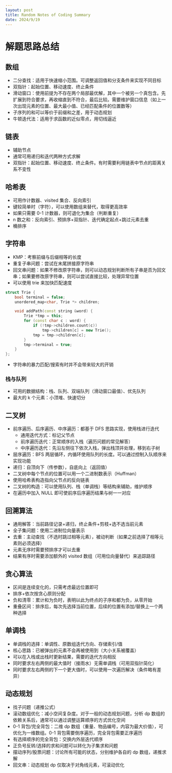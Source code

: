 ```yaml
---
layout: post
title: Random Notes of Coding Summary
date: 2024/9/19
---
```


# 解题思路总结

## 数组

- 二分查找：适用于快速缩小范围。可调整返回值和分支条件来实现不同目标
- 双指针：起始位置、移动速度、终止条件
- 滑动窗口：使用前提为不存在两个局部最优解，其中一个被另一个真包含。先扩展到符合要求，再收缩直到不符合，最后比较。需要维护窗口信息（如上一次出现元素的位置、最大最小值、已经匹配条件的位置数等）
- 子序列的和可以等价于前缀和之差，用于动态规划
- 牛顿迭代法：适用于求函数的近似零点，用切线逼近

## 链表

- 辅助节点
- 通常可用递归和迭代两种方式求解
- 双指针：起始位置、移动速度、终止条件。有时需要利用链表中节点的距离关系不变性

## 哈希表

- 可用作计数器、visited 集合、反向索引
- 键较简单时（字符），可以使用数组来替代，取得更高效率
- 如果只需要 0-1 计数器，则可退化为集合（判断重复）
- n 数之和：反向索引、预排序+双指针、迭代确定起点+跳过元素去重
- 桶排序

## 字符串

- KMP：考察前缀与后缀相等的长度
- 重复子串问题：尝试在末尾拼接原字符串
- 回文串问题：如果不修改原字符串，则可以动态规划判断所有子串是否为回文串；如果要修改原字符串，则可以尝试直接比较，处理异常位置
- 可以使用 trie 来加快匹配速度

```c++
struct Trie {
    bool terminal = false;
    unordered_map<char, Trie *> children;

    void addPath(const string &word) {
        Trie *tmp = this;
        for (const char c : word) {
            if (!tmp->children.count(c))
                tmp->children[c] = new Trie();
            tmp = tmp->children[c];
        }
        tmp->terminal = true;
    }
};
```

- 字符串的暴力匹配/搜索有时并不会带来较大的开销

### 栈与队列

- 可用的数据结构：栈、队列、双端队列（滑动窗口最值）、优先队列
- 最大的 k 个元素：小顶堆、快速切分

## 二叉树

- 前序遍历、后序遍历、中序遍历：都基于 DFS 思路实现，使用栈进行迭代
    - 通用迭代方式：标记父节点
    - 前序遍历迭代：正常顺序的入栈（遍历问题的常见解答）
    - 中序遍历迭代：先沿左侧往下依次入栈，弹出栈顶并处理，移到右子树
- 层序遍历：BFS 两层循环，内循环使用队列的长度。可以通过控制入队顺序来实现功能
- 递归：自顶向下（传参数），自底向上（返回值）
- 二叉树中每个节点的位置可以用一个二进制数表示（Huffman）
- 使用哈希表构造指向父节点的反向链表
- 二叉树的构造：可以使用队列、栈（单调栈）等结构来辅助，维护顺序
- 在遍历中加入 NULL 即可使前序后序遍历结果与树一一对应

## 回溯算法

- 通用解答：当前路径记录+递归，终止条件+剪枝+选不选当前元素
- 全子集问题：使用二进制位向量表示
- 去重：主动查找（不选时跳过相等元素），被动判断（如果之前选择了相等元素则必须选择）
- 元素无序时需要预排序才可以去重
- 结果有序时需要添加额外的 visited 数组（可用位向量替代）来追踪路径

## 贪心算法

- 区间是连续变化的，只需考虑最远位置即可
- 排序+依次按贪心原则分配
- 负和清零：累计和为负时，表明以此为终点的子序和都为负，从零开始
- 重叠区间：排序后，每次先选择当前位置，后续的位置有添加/替换上一个两种选择

## 单调栈

- 单调栈的选择：单调性、原数组迭代方向、存储索引/值
- 核心思路：已被弹出的元素不会再被使用到（大小关系被覆盖）
- 可以在入栈或出栈时更新结果，需要的迭代方向相反
- 同时要求左右两侧的最大值时（接雨水）无需单调栈（可用双指针简化）
- 同时要求左右两侧的下一个更大值时，可以使用一次遍历解决（条件略有差异）

## 动态规划

- 找子问题（递推公式）
- 滚动数组优化：减小空间复杂度。对于一般的动态规划问题，分析 dp 数组的依赖关系后，通常可以通过调整运算顺序的方式优化空间
- 0-1 背包/完全背包：二维 dp 数组（重量、物品编号，内容为最大价值），可优化为一维数组。0-1 背包需要倒序遍历，完全背包需要正序遍历
- 有选择顺序的完全背包：交换内外层迭代顺序
- 正负号反转/选择的求和问题可以转化为子集求和问题
- 摆动序列/股票问题：讨论所有可能的状态，分别维护各自的 dp 数组，递推求解
- 回文串：动态规划 dp 仅取决于对角线元素，可滚动优化
